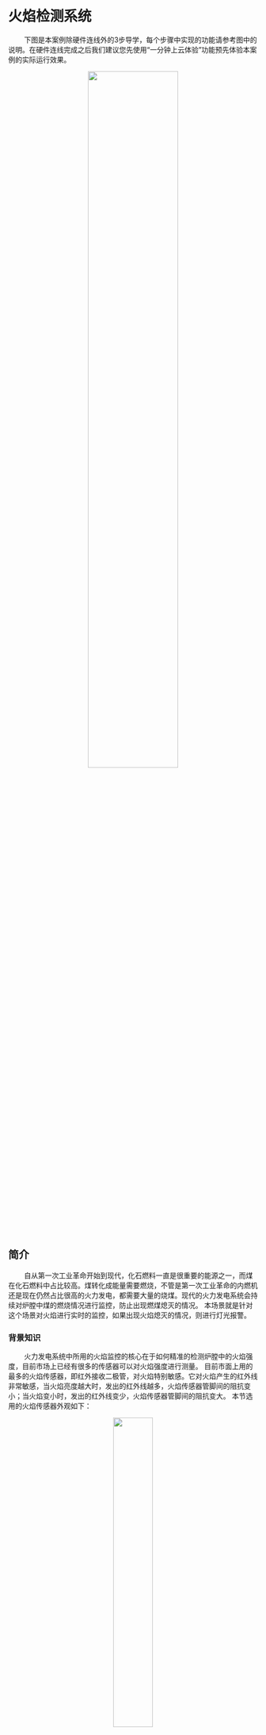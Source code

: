 # 火焰检测系统
&emsp;&emsp;
下图是本案例除硬件连线外的3步导学，每个步骤中实现的功能请参考图中的说明。在硬件连线完成之后我们建议您先使用“一分钟上云体验”功能预先体验本案例的实际运行效果。
<div align="center">
<img src=./../../../images/4_fire_detector_步骤概述.jpg width=60%/>
</div>

## 简介

&emsp;&emsp;
自从第一次工业革命开始到现代，化石燃料一直是很重要的能源之一，而煤在化石燃料中占比较高。煤转化成能量需要燃烧，不管是第一次工业革命的内燃机还是现在仍然占比很高的火力发电，都需要大量的烧煤。现代的火力发电系统会持续对炉膛中煤的燃烧情况进行监控，防止出现燃煤熄灭的情况。
本场景就是针对这个场景对火焰进行实时的监控，如果出现火焰熄灭的情况，则进行灯光报警。

### 背景知识

&emsp;&emsp;
火力发电系统中所用的火焰监控的核心在于如何精准的检测炉膛中的火焰强度，目前市场上已经有很多的传感器可以对火焰强度进行测量。
目前市面上用的最多的火焰传感器，即红外接收二极管，对火焰特别敏感。它对火焰产生的红外线非常敏感，当火焰亮度越大时，发出的红外线越多，火焰传感器管脚间的阻抗变小；当火焰变小时，发出的红外线变少，火焰传感器管脚间的阻抗变大。
本节选用的火焰传感器外观如下：
<div align="center">
<img src=./../../../images/4_火焰传感器外观图.png width=40%/>
</div>
<br>

## 准备

&emsp;&emsp;
硬件器材：
1. HaaS200开发一套
2. 火焰传感器一个
3. 连接线若干

&emsp;&emsp;
硬件连线图如下图所示：
<div align="center">
<img src=./../../../images/4_haas200_火焰传感器连线图.png width=90%/>
</div>
<br>

## 物联网平台开发
### 开通公共实例
&emsp;&emsp;
对于第一次使用物联网平台的读者，需要开通实例以使用物联网平台的功能。这里可以使用免费的公共实例进行开发。

&emsp;&emsp;
在[物联网平台](https://iot.console.aliyun.com/lk/summary/new)中，左上角选择“华东2-上海”，点击“公共实例”，即可开通。

<div align="center">
<img src=./../../../images/5_3_开通公共实例.png
 width=100%/>
</div>

&emsp;&emsp;
开通物联网平台功能之后，需要完成下面的3个步骤完成云端设备的创建：
1. 创建云端产品
2. 创建产品属性（物模型）
3. 创建云端设备（获取三元组）

<br>

### 创建云端产品
&emsp;&emsp;
点击上图中的“公共实例”，即可进入[控制台](https://iot.console.aliyun.com/lk/summary/new)进行产品创建。然后，创建云端产品的网址：https://iot.console.aliyun.com/product

&emsp;&emsp;
点击创建产品按钮，如下图所示。

<div align="center">
<img src=./../../../images/1_创建产品.png
 width=100%/>
</div>

&emsp;&emsp;
在新建产品设定页面按照下图所示，设定“产品名称”，选择所属的“自定义品类”（自定义品类的物模型为空，需要自己创建，也可以通过导入外部物模型的方式导入），节点类型选择“直连设备”，联网方式选择“Wi-Fi”，数据格式选择“ICA标准数据格式”，检验类型和认证方式选择默认设定即可。还可以根据开发者自己的需求在“产品描述”页面添加针对此产品的描述。
<div align="center">
<img src=./../../../images/4_新建火焰检测设备.png
 width=100%/>
</div>

&emsp;&emsp;
选择之后，点击“确认”按钮，即可完成产品创建。返回“产品”页面之后可以看到产品类表中会出现刚刚创建的“火焰检测系统”的产品，如下图所示。

<div align="center">
<img src=./../../../images/4_火焰检测系统_产品列表页.png width=100%/>
</div>


<br>

### 创建产品属性（物模型）
&emsp;&emsp;
点击上图中的“查看”按钮，即可看到产品信息，Topic列表，功能定义，数据解析等跟产品相关功能的设定。点开“功能定义”标签页，可以看到设备物模型定义。

<div align="center">
<img src=./../../../images/4_火焰检测系统_产品详情页面.png width=100%/>
</div>



&emsp;&emsp;
标识符是设备端上报设备属性状态的消息中需要使用的标识符，并且只有在设备上报的属性内容符合“数据定义”中的数据取值范围的时候才会被物联网平台记录，否则会被物联网平台认定为非法属性而过滤掉。

&emsp;&emsp;
本节我们选择导入物模型的方式来创建此系统需要的物模型信息，点击上图中的”编辑草稿“按钮。然后按照下图的步骤，选择本地文件[火焰检测系统物模型](./link_platform/fire_detector_model.zip)进行导入。

<div align="center">
<img src=./../../../images/4_火焰检测系统_发布物模型.png width=100%/>
</div>


&emsp;&emsp;
物模型导入成功后可以看到网页出现了我们刚刚导入的物模型属性。其中alarmState代表的是火焰的报警状态，1处于报警状态，0代表没有报警；fireVoltage代表火焰传感器检测到的电压值。


<div align="center">
<img src=./../../../images/4_火焰检测系统_物模型.png width=100%/>
</div>
&emsp;&emsp;
产品及其物模型创建完成后，就可以创建这个产品的设备了。

<br>

### 创建云端设备（获取三元组）
&emsp;&emsp;
在产品列表页面中，点击”火焰检测系统“后的“管理设备”，就会进到设备管理页面。

<div align="center">
<img src=./../../../images/4_火焰检测系统_产品页_管理设备.png width=100%/>
</div>

&emsp;&emsp;
在“设备”页面点击“添加设备”按钮，如下图所示。
<div align="center">
<img src=./../../../images/4_火焰传感器_添加设备入口.png width=100%/>
</div>

&emsp;&emsp;
在“添加设备”页面中设定“deviceName”，这里开发者可以自己填入自己想设定的设备名称，也可以不填任何内容让系统自动生成设备名称，如下图所示。
<div align="center">
<img src=./../../../images/1_添加设备.png width=40%/>
</div>

&emsp;&emsp;
设备添加完成后，点击“前往查看”按钮，就可以看到此设备端详细信息了。
<div align="center">
<img src=./../../../images/1_完成添加设备.png width=40%/>
</div>

&emsp;&emsp;
设备信息中有两个信息需要和设备端开发相匹配：
1. 三元组
2. 物模型属性信息

<div align="center">
<img src=./../../../images/4_火焰检测系统_设备详情.png width=100%/>
</div>

<br>

### **获取设备三元组**
&emsp;&emsp;
如上图所示，点击“查看”按钮，就可以看到设备的三元组信息，三元组是物联网设备端和物联网云端设备相关联的唯一标识符，在设备端连接云端的时候会使用三元组信息和云端进行鉴权，鉴权通过之后云端会认为设备已激活并上线。

<div align="center">
<img src=./../../../images/4_火焰检测系统_设备三元组.png width=50%/>
</div>

<br>

### **查看设备属性信息**
&emsp;&emsp;
设备详情信息页中的“物模型数据”标签页中可以看到设备的所有属性信息、设备时间上报情况及设备服务调用情况，如下图所示。待物联网设备按照设备属性对应的标识符上报设备属性的时候，本图片中的“火焰检测电压“，”报警状态“等属性值就会显示设备最新的属性信息。
<div align="center">
<img src=./../../../images/4_火焰检测系统_设备物模型数据.png width=100%/>
</div>

<br>

> 创建产品和设备的过程是按照面向对象的思想进行设计的，其中创建产品可以看成是新建一个类，其中的物模型则是类的对象，创建设备则是进行类的实例化。

<br>

## 设备端开发

### 开发环境
&emsp;&emsp;
在进行下一步之前请确保Haas200开发环境已经搭建完毕。详情请参考[HaaS200 快速开始](../../../startup/haas200_startup.md)的说明。
<br>

### 创建解决方案

&emsp;&emsp;
如下图所示，打开VS Code之后在新建一个基于helloworld的python工程，设定好工程名称（“fire_detector”）及工作区路径之后，硬件类型选择Haas200，点击立即创建，创建一个Python轻应用的解决方案。

<div align="center">
<img src=./../../../images/4_创建fire_detector工程_haas200.png width=40%/>
</div>

&emsp;&emsp;
将[本案例](./code/)脚本的代码全部复制后，覆盖“fire_detector”工程根目录下，main.py文件如下图所示：
<div align="center">
<img src=./../../../images/4_1_3_fire_detector工程_haas200.png width=80%/>
</div>

> Python脚本的详细说明请参考脚本内嵌的文字注释


1. **修改路由器名称及密码**

&emsp;&emsp;
修改fire_detector工程里main.py中wifiSsid和wifiPassword的值为读者实际要连接的路由器的名称及密码（请注意名称和密码都需要放在""符号中间）。

```python
# Wi-Fi SSID和Password设置
wifiSsid = "请填写您的路由器名称"
wifiPassword = "请填写您的路由器密码"
```

&emsp;&emsp;
修改完成之后get_wifi_status函数中的wlan.connect(wifiSsid, wifiPassword) 语句就会连接读者自己设定的路由器。

2. **修改设备端三元组**

&emsp;&emsp;
修改fire_detector工程里main.py中productKey、deviceName和deviceSecret的值为读者创建的物联网设备的三元组信息，如下图所示：

<div align="center">
<img src=./../../../images/4_火焰监控系统_修改设备端三元组信息_haas200.png
 width=80%/>
</div>

1. **修改设备端上报数据所用标识符**

&emsp;&emsp;
fire_detector工程里main.py中下面的代码实现的是上传火焰检测结果和报警灯状态到云端的功能。其中fireVoltage便是火焰检测结果上报云端所用的标识符。
```python
# 无限循环
while True:
    # 获取电压值
    fireVoltage = fireDev.getVoltage()
    print("The fire status Voltage ",fireVoltage)

    # 生成上报到物联网平台的属性值字串，此处的属性标识符"fireVoltage"和"alarmState"必须和物联网平台的属性一致
    # "fireVoltage" - 代表火焰传感器测量到的电压值
    # "alarmState" - 代表报警灯的当前状态
    upload_data = {'params': ujson.dumps({
        'fireVoltage': fireVoltage,
        'alarmState': alarm_on
    })
    }
    # 上传火焰传感器测量结果和报警灯状态到物联网平台
    device.postProps(upload_data)

    # 每2秒钟上报一次
    utime.sleep(2)
```
<br>

## 运行结果
### 本地查看
&emsp;&emsp;
Python脚本推送到haas200之后 ，会自动运行，运行过程中日志如下。其中：

* "物联网平台连接成功" 代表成功连接到物联网平台
* 打火机打着火后，靠近火焰传感器电压值降低
* 打火机打着火后，远离火焰传感器电压值升高

```python
wifi 连接成功:
    SSID: vic
    IP: 192.168.43.157
    MAC: 9c:44:192.168.43.157
    RSSI: -31
sleep for 1s
sleep for 1 s
establish tcp connection with server(host='gv4cwZ3qka7.iot-as-mqtt.cn-shanghai.aliyuncs.com', port=[443])
tcp_connect: can only connect from state CLOSEDsuccess to establish tcp, fd=3
物联网平台连接成功
sleep for 2s
The fire status Voltage  3005
The fire status Voltage  3005
The fire status Voltage  3010
The fire status Voltage  3007
The fire status Voltage  3010
The fire status Voltage  3008
The fire status Voltage  3008
The fire status Voltage  3002
The fire status Voltage  2999
The fire status Voltage  3000
The fire status Voltage  2997
The fire status Voltage  2996
The fire status Voltage  2998
The fire status Voltage  2997
The fire status Voltage  3003
The fire status Voltage  2997
The fire status Voltage  2998
The fire status Voltage  2995
```


> 打火机打着火后，远离和靠近火焰传感器的二极管，查看设备端日志的量测值是否有变化。
> 请务必注意安全！！！

<br>


## 物联网平台端设备信息查看

&emsp;&emsp;
物联网设备的系统启动成功并连接到物联网平台之后，物联网平台上对应的设备状态会从”未激活状态“变为”上线“，在物模型数据标签页上会显示设备上报到物联网平台的属性值。

<div align="center">
<img src=./../../../images/1_火焰检测系统_设备状态及属性.png width=100%/>
</div>

&emsp;&emsp;
此时如果开发板周围的火焰强度发生变化，物联网平台的物模型数据会更新为设备上报的最新的属性值。

<br>

## 物联网平台控制报警灯状态
&emsp;&emsp;
物联网设备上线之后，可以通过”监控运维“中的"在线调试"功能进行调试，详细操作步骤见下图：
<div align="center">
<img src=./../../../images/1_火焰检测系统_物联网平台在线调试功能.png width=60%/>
</div>

&emsp;&emsp;
此产品的物模型属性中，"火焰检测电压值"设置的是只读，也就是说智能从设备端读取，不支持设置此状态到设备端，所以点开"火焰检测电压"后面的”调试“之后，里边只有获取的选项。”报警状态“设置的是可读可写，所以点开”报警状态“后面的”调试“之后，里边有”获取“、”设置”和“设置期望值”三个选项。
这里可以选择打开报警状态之后点击“设置”进行报警灯功能的调试。

<div align="center">
<img src=./../../../images/1_火焰检测系统_云端打开报警灯.png width=100%/>
</div>

&emsp;&emsp;
此时查看设备端LED是否已经打开，打开成功则代表控制报警灯成功。

<br>

## 物联网应用开发

### 火焰亮度监控系统
&emsp;&emsp;
下图是一个典型的物联网应用程序开发的流程图，接下来本节就按照这个流程介绍如何完成火焰监控系统web端应用程序的开发。

<div align="center">
<img src=./../../../images/1_物联网应用开发的一般流程.png width=30%/>
</div>

<br>

### **新建“普通项目”**
&emsp;&emsp;
打开[IoT Studio官网](https://studio.iot.aliyun.com/)，在项目管理中创建一个空白项目，如下图所示，将此项目命名为“火焰监控报警系统”。
<div align="center">
<img src=./../../../images/4_火焰监控报警系统_创建IoTStudio项目.png width=80%/>
</div>

<br>

### **新建“web应用”**
&emsp;&emsp;
新建“普通项目”之后，在新项目的首页新建一个web应用，命名为“火焰实时监控”。
<div align="center">
<img src=./../../../images/4_火焰监控系统_web应用创建.png width=80%/>
</div>


&emsp;&emsp;
web应用创建成功后会进入到应用界面设计页面。
<div align="center">
<img src=./../../../images/4_火焰监控系统_移动应用_页面编辑页.png width=80%/>
</div>


&emsp;&emsp;
点击上图红框中的“组件”按钮图标，就可以看到可用的组件列表。各组件的说明请参考[IoT Studio组件说明](https://help.aliyun.com/document_detail/125196.html)。

<br>

### **页面设计**
&emsp;&emsp;
这里我们用到3个组件:
* 实时曲线
用于显示火焰亮度的历史变化曲线及实时数据
* 指示灯
显示和控制空调和火焰的当前报警状态
* 设备地图
用于显示设备所在位置

将三个组件拖到中间的画布区，适当调整组件布局，如下图所示。

<div align="center">
<img src=./../../../images/2_火焰监控系统_实时监控页面设计.png width=80%/>
</div>

<br>

### **关联产品和设备**
&emsp;&emsp;
此时回到”火焰监控系统“项目的主页，对产品和设备进行关联，如下图所示：
<div align="center">
<img src=./../../../images/4_火焰监控系统_关联产品和设备.png width=80%/>
</div>


&emsp;&emsp;
关联产品和设备的过程如下，选中左下角的“关联产品的同时关联其下所有设备”之后 ，该产品下创建的所有的产品都会被关联到这个项目中。
<div align="center">
<img src=./../../../images/4_火焰监控系统_关联产品和设备.png width=80%/>
</div>

&emsp;&emsp;
产品和设备关联完毕之后，就可以将把组件和设备的属性关联起来了。

<br>

### **关联数据源**
&emsp;&emsp;
关联数据源分为如下3个步骤，每个步骤的截图如下：
* 关联产品
* 关联设备
* 关联属性

&emsp;&emsp;
具体操作步骤如下：
1. 选中”指示灯“组件，点击右侧的“配置数据源”。

<div align="center">
<img src=./../../../images/4_火焰监控系统_指示灯_配置数据源.png width=80%/>
</div>

2. 选择目标产品
<div align="center">
<img src=./../../../images/4_火焰监控系统_指示灯_选择产品.png width=80%/>
</div>

3. 选择目标设备
<div align="center">
<img src=./../../../images/4_火焰监控系统_开关_配置数据源_设备.png width=80%/>
</div>


4. 选择“报警灯”属性
<div align="center">
<img src=./../../../images/4_火焰监控系统_指示灯_配置数据源_报警灯.png width=80%/>
</div>

&emsp;&emsp;
选择好产品、设备和属性之后，需要修改指示灯大小及其展示样式（设置为图片），并且分别为”开始报警“/”停止报警“两种状态上传图片，如下图所示。图片位于[开启报警](../../../images/4_火焰燃烧示意图.png)和[关闭报警](../../../images/4_火焰熄灭示意图.png)。
<div align="center">
<img src=./../../../images/4_火焰监控系统_指示灯_配置数据源_报警灯图片.png width=80%/>
</div>


&emsp;&emsp;
同样的方式为”实时曲线“设置为目标设备的”火焰检测电压“，并显示最近半小时的数据，如下图所示。
<div align="center">
<img src=./../../../images/4_火焰监控系统_实时曲线设定.png width=80%/>
</div>

&emsp;&emsp;
选中”地图“组件，点击“编辑设备地图”按钮，如下图所示。

<div align="center">
<img src=./../../../images/4_火焰监控系统_地图_编辑入口.png width=80%/>
</div>

&emsp;&emsp;
点击“选择产品”按钮 ，选中“火焰检测系统”，如下图所示。如果此时设备已经上线，则地图会自动跳到设备当前所在位置。
<div align="center">
<img src=./../../../images/4_火焰监控系统_地图_选择产品.png width=80%/>
</div>

<br>

### **业务逻辑开发**
&emsp;&emsp;
业务逻辑的主要目的是为了让用户设定物联网设备端的行为逻辑，常规物联网系统都是在设备端固化行为逻辑，出厂之后如果需要修改设备的行为，则需要进行OTA升级。本节课程则向读者介绍如何通过IoT Studio完成业务逻辑的开发。

&emsp;&emsp;
新建一条名为“火焰亮度监控报警设定”的规则。
<div align="center">
<img src=./../../../images/4_火焰检测系统_创建业务逻辑.png width=80%/>
</div>

&emsp;&emsp;
系统会自动进入到业务逻辑编辑页面，如下图所示，点击左侧的“节点”按钮，则可以看到所有可用的节点选项。右侧红框是如何设计一个业务逻辑的介绍。

<div align="center">
<img src=./../../../images/4_火焰监控报警.png width=80%/>
</div>

1. 选择目标节点

&emsp;&emsp;
此逻辑需要通过“火焰检测系统”上报的“火焰检测电压”当低于高于电压阈值的时候打开报警灯，否则关闭报警灯。所以需要如下4个节点：
* 设备触发节点
* 条件判断节点
* 开启报警灯节点
* 关闭报警灯节点

&emsp;&emsp;
分别从左侧拖动“设备触发”，“条件判断”和2个“火焰检测系统”4个节点到右侧的业务逻辑编辑框。

<div align="center">
<img src=./../../../images/4_火焰监控系统_节点列表.png width=80%/>
</div>

2. 建立节点间的关联关系

&emsp;&emsp;
按照预设的逻辑建立，如下图所示（在节点的一侧按下鼠标拖动到另一节点的一侧即可建立连线关系）。
<div align="center">
<img src=./../../../images/4_火焰监控系统_节点逻辑关系建立.png width=80%/>
</div>

1. 业务逻辑编辑
* 设备触发节点

&emsp;&emsp;
此设备触发选择“火焰检测设备”的“火焰检测电压”属性即可，如下图所示（和前面“组件”设定类似，同样是鼠标选中第节点，在右侧的配置选项中进行配置）。
<div align="center">
<img src=./../../../images/4_火焰监控系统_设备触发节点配置.png width=80%/>
</div>

* 条件判断节点

&emsp;&emsp;
此处我们设定为当传感器测量到的电压值高于1000mV则开始报警。设定步骤如下。
> 在没有检测到火焰的时候传感器输出高电平，在检测到火焰之后，输出电压会下降

<div align="center">
<img src=./../../../images/4_火焰监控系统_比较节点配置.png width=80%/>
</div>

* 设备节点行为设定

&emsp;&emsp;
分别为设备节点设定开启报警灯和关闭报警灯的行为，如下图所示。

<div align="center">
<img src=./../../../images/4_火焰监控系统_设备节点行为设定.png width=80%/>
</div>


* 业务逻辑保存和部署

&emsp;&emsp;
依此点击右上角的“保存”和“部署”按钮，即可将此业务逻辑设定完毕。
<br>

<br>

### **预览和发布上线**

&emsp;&emsp;
业务逻辑设定完毕之后，可以在“火焰监控报警系统”页面编辑页面点击“预览”按钮进行预览，如下图所示。

<div align="center">
<img src=./../../../images/4_火焰监控系统_预览.png width=80%/>
</div>

&emsp;&emsp;
在发布之前可以点击上图的“预览”查看应用的实际运行效果。实际运行效果如下所示，同时可以扫描二维码在手机上面查看实际运行效果。

<div align="center">
<img src=./../../../images/4_火焰监控报警系统效果.gif width=80%/>
</div>

&emsp;&emsp;
此时查看设备上面的报警灯的状态会同步和web应用的报警灯状态同步显示。

<br>

&emsp;&emsp;
这样整个火焰检测系统的趣味案例就完成了。如果想要看整个案例更详细的操作步骤，请参考“[火焰检测系统详解](https://gitee.com/haasedu/haasedu/blob/release_2.0/4-%E6%99%BA%E6%85%A7%E5%B7%A5%E4%B8%9A/%E5%9C%BA%E6%99%AF1-%E7%81%AB%E7%84%B0%E7%9B%91%E6%8E%A7%E6%8A%A5%E8%AD%A6%E7%B3%BB%E7%BB%9F/README.md)”中的说明。

<br>